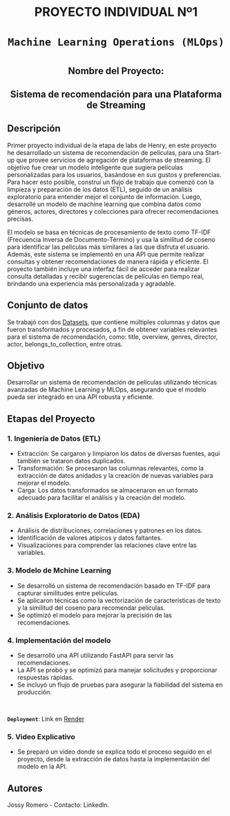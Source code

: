 # <h1 align=center> **PROYECTO INDIVIDUAL Nº1** </h1>

# <h1 align=center>**`Machine Learning Operations (MLOps)`**</h1>

# <h2 align=center> Nombre del Proyecto:</h2>
<h2 align=center>Sistema de recomendación para una Plataforma de Streaming </h2>

## **Descripción**
Primer proyecto individual de la etapa de labs de Henry, en este proyecto he desarrollado un sistema de recomendación de películas, para una Start-up que provee servicios de agregación de plataformas de streaming. El objetivo fue crear un modelo inteligente que sugiera películas personalizadas para los usuarios, basándose en sus gustos y preferencias. Para hacer esto posible, construí un flujo de trabajo que comenzó con la limpieza y preparación de los datos (ETL), seguido de un análisis exploratorio para entender mejor el conjunto de información. Luego, desarrollé un modelo de machine learning que combina datos como géneros, actores, directores y colecciones para ofrecer recomendaciones precisas.

El modelo se basa en técnicas de procesamiento de texto como TF-IDF (Frecuencia Inversa de Documento-Término) y usa la similitud de coseno para identificar las películas más similares a las que disfruta el usuario. Además, este sistema se implementó en una API que permite realizar consultas y obtener recomendaciones de manera rápida y eficiente. El proyecto también incluye una interfaz fácil de acceder para realizar consulta detalladas y recibir sugerencias de películas en tiempo real, brindando una experiencia más personalizada y agradable.

## **Conjunto de datos**
Se trabajó con dos [Datasets](https://drive.google.com/drive/folders/1X_LdCoGTHJDbD28_dJTxaD4fVuQC9Wt5?usp=drive_link), que contiene múltiples columnas y datos que fueron transformados y procesados, a fin de obtener variables relevantes para el sistema de recomendación, como: title, overview, genres, director, actor, belongs_to_collection, entre otras. 

## **Objetivo**
Desarrollar un sistema de recomendación de películas utilizando técnicas avanzadas de Machine Learning y MLOps, asegurando que el modelo pueda ser integrado en una API robusta y eficiente.

## **Etapas del Proyecto**

### 1. Ingeniería de Datos (ETL)
- Extracción: Se cargaron y limpiaron los datos de diversas fuentes, aqui también se trataron datos duplicados.
- Transformación: Se procesaron las columnas relevantes, como la extracción de datos anidados y la creación de nuevas variables para mejorar el modelo.
- Carga: Los datos transformados se almacenaron en un formato adecuado para facilitar el análisis y la creación del modelo.

### 2. Análisis Exploratorio de Datos (EDA)
- Análisis de distribuciones, correlaciones y patrones en los datos.
- Identificación de valores atípicos y datos faltantes.
- Visualizaciones para comprender las relaciones clave entre las variables.

### 3. Modelo de Mchine Learning 
- Se desarrolló un sistema de recomendación basado en TF-IDF para capturar similitudes entre películas.
- Se aplicaron técnicas como la vectorización de características de texto y la similitud del coseno para recomendar películas.
- Se optimizó el modelo para mejorar la precisión de las recomendaciones.

### 4. Implementación del modelo
- Se desarrolló una API utilizando FastAPI para servir las recomendaciones.
- La API se probó y se optimizó para manejar solicitudes y proporcionar respuestas rápidas.
- Se incluyó un flujo de pruebas para asegurar la fiabilidad del sistema en producción.

<br/>

**`Deployment`**: Link en [Render](https://pi-recomendacion.onrender.com) 
<br/>

### 5. Video Explicativo
- Se preparó un video donde se explica todo el proceso seguido en el proyecto, desde la extracción de datos hasta la implementación del modelo en la API.

## **Autores**
Jossy Romero - Contacto: Linkedln.